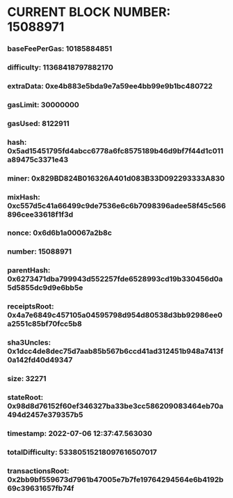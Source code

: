 # CURRENT BLOCK NUMBER: 15088971

### baseFeePerGas: 10185884851
### difficulty: 11368418797882170
### extraData: 0xe4b883e5bda9e7a59ee4bb99e9b1bc480722
### gasLimit: 30000000
### gasUsed: 8122911
### hash: 0x5ad15451795fd4abcc6778a6fc8575189b46d9bf7f44d1c011a89475c3371e43
### miner: 0x829BD824B016326A401d083B33D092293333A830
### mixHash: 0xc557d5c41a66499c9de7536e6c6b7098396adee58f45c566896cee33618f1f3d
### nonce: 0x6d6b1a00067a2b8c
### number: 15088971
### parentHash: 0x6273471dba799943d552257fde6528993cd19b330456d0a5d5855dc9d9e6bb5e
### receiptsRoot: 0x4a7e6849c457105a04595798d954d80538d3bb92986ee0a2551c85bf70fcc5b8
### sha3Uncles: 0x1dcc4de8dec75d7aab85b567b6ccd41ad312451b948a7413f0a142fd40d49347
### size: 32271
### stateRoot: 0x98d8d76152f60ef346327ba33be3cc586209083464eb70a494d2457e379357b5
### timestamp: 2022-07-06 12:37:47.563030
### totalDifficulty: 53380515218097616507017
### transactionsRoot: 0x2bb9bf559673d7961b47005e7b7fe19764294564e6b4192b69c39631657fb74f

